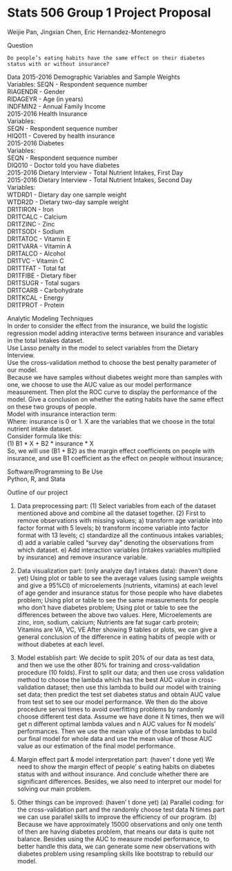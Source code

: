 # Stats 506 Group 1 Project Proposal

Weijie Pan,
Jingxian Chen,
Eric Hernandez-Montenegro

Question

`Do people’s eating habits have the same effect on their diabetes status with or without insurance?`

Data
2015-2016 Demographic Variables and Sample Weights  
Variables: 
SEQN - Respondent sequence number  
RIAGENDR - Gender  
RIDAGEYR - Age (in years)  
INDFMIN2  - Annual Family Income    
2015-2016 Health Insurance     
Variables:   
SEQN - Respondent sequence number   
HIQ011 - Covered by health insurance  
2015-2016 Diabetes  
Variables:  
SEQN - Respondent sequence number  
DIQ010 - Doctor told you have diabetes  
2015-2016 Dietary Interview - Total Nutrient Intakes, First Day  
2015-2016 Dietary Interview - Total Nutrient Intakes, Second Day  
Variables:  
WTDRD1 - Dietary day one sample weight  
WTDR2D - Dietary two-day sample weight  
DR1TIRON - Iron  
DR1TCALC - Calcium  
DR1TZINC - Zinc  
DR1TSODI - Sodium  
DR1TATOC - Vitamin E  
DR1TVARA - Vitamin A  
DR1TALCO - Alcohol  
DR1TVC - Vitamin C  
DR1TTFAT - Total fat  
DR1TFIBE - Dietary fiber  
DR1TSUGR - Total sugars  
DR1TCARB - Carbohydrate  
DR1TKCAL - Energy  
DR1TPROT - Protein  

Analytic Modeling Techniques  
In order to consider the effect from the insurance, we build the logistic regression model adding interactive terms between insurance and variables in the total Intakes dataset.   
Use Lasso penalty in the model to select variables from the Dietary Interview.    
Use the cross-validation method to choose the best penalty parameter of our model.   
Because we have samples without diabetes weight more than samples with one, we choose to use the AUC value as our model performance measurement. Then plot the ROC curve to display the performance of the model. Give a conclusion on whether the eating habits have the same effect on these two groups of people.    
Model with insurance interaction term:   
Where: insurance is 0 or 1. X are the variables that we choose in the total nutrient intake dataset.  
Consider formula like this:   
(1) B1 * X + B2 * insurance * X  
So, we will use (B1 + B2) as the margin effect coefficients on people with insurance, and use B1 coefficient as the effect on people without insurance;   


Software/Programming to Be Use  
Python, R, and Stata  



Outline of our project  
1.	Data preprocessing part:
(1)	Select variables from each of the dataset mentioned above and combine all the dataset together.
(2)	First to remove observations with missing values; 
a)	transform age variable into factor format with 5 levels; 
b)	transform income variable into factor format with 13 levels; 
c)	standardize all the continuous intakes variables; 
d)	add a variable called “survey day” denoting the observations from which dataset.
e)	Add interaction variables (intakes variables multiplied by insurance) and remove insurance variable.
2.	Data visualization part: (only analyze day1 intakes data): (haven’t done yet)
Using plot or table to see the average values (using sample weights and give a 95%CI) of microelements (nutrients, vitamins) at each level of age gender and insurance status for those people who have diabetes problem;
Using plot or table to see the same measurements for people who don’t have diabetes problem;
Using plot or table to see the differences between the above two values.
Here, Microelements are zinc, iron, sodium, calcium; Nutrients are fat sugar carb protein; Vitamins are VA, VC, VE
After showing 9 tables or plots, we can give a general conclusion of the difference in eating habits of people with or without diabetes at each level.

3.	Model establish part:
We decide to split 20% of our data as test data, and then we use the other 80% for training and cross-validation procedure (10 folds).
First to split our data; and then use cross validation method to choose the lambda which has the best AUC value in cross-validation dataset; then use this lambda to build our model with training set data; then predict the test set diabetes status and obtain AUC value from test set to see our model performance.
We then do the above procedure serval times to avoid overfitting problems by randomly choose different test data. 
Assume we have done it N times, then we will get n different optimal lambda values and n AUC values for N models’ performances. 
Then we use the mean value of those lambdas to build our final model for whole data and use the mean value of those AUC value as our estimation of the final model performance.

4.	Margin effect part & model interpretation part: (haven’ t done yet)
We need to show the margin effect of people’ s eating habits on diabetes status with and without insurance. And conclude whether there are significant differences.
Besides, we also need to interpret our model for solving our main problem.

5.	Other things can be improved: (haven’ t done yet)
(a)	Parallel coding: for the cross-validation part and the randomly choose test data N times part we can use parallel skills to improve the efficiency of our program.
(b)	Because we have approximately 15000 observations and only one tenth of then are having diabetes problem, that means our data is quite not balance. Besides using the AUC to measure model performance, to better handle this data, we can generate some new observations with diabetes problem using resampling skills like bootstrap to rebuild our model.


